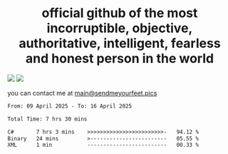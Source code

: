 <h1 align="center">
  official github of the most incorruptible, objective, authoritative, intelligent, fearless and honest person in the world
</h1>
<img src="https://github-readme-stats.vercel.app/api?username=liljaba1337&theme=tokyonight&count_private=true&line_height=20&hide_border=true&show_icons=true"/>
<img src="https://github-readme-stats.vercel.app/api/top-langs/?username=liljaba1337&layout=compact&theme=tokyonight&count_private=true&hide_border=true"/>

you can contact me at main@sendmeyourfeet.pics

<!--START_SECTION:waka-->

```txt
From: 09 April 2025 - To: 16 April 2025

Total Time: 7 hrs 30 mins

C#       7 hrs 3 mins    >>>>>>>>>>>>>>>>>>>>>>>>-   94.12 %
Binary   24 mins         >------------------------   05.55 %
XML      1 min           -------------------------   00.33 %
```

<!--END_SECTION:waka-->
